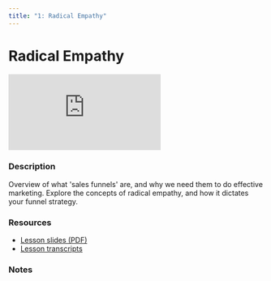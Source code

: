 ```yaml
---
title: "1: Radical Empathy"
---
```


# Radical Empathy

<div class='embed-container'><iframe src='https://player.vimeo.com/video/322696801' frameborder='0' webkitAllowFullScreen mozallowfullscreen allowFullScreen></iframe></div>


### Description

Overview of what 'sales funnels' are, and why we need them to do effective marketing. Explore the concepts of radical empathy, and how it dictates your funnel strategy.

### Resources

- [Lesson slides (PDF)](https://wvww.googledrive.com/file_public_link)
- [Lesson transcripts](https://wvww.googledrive.com/file_public_link)

### Notes